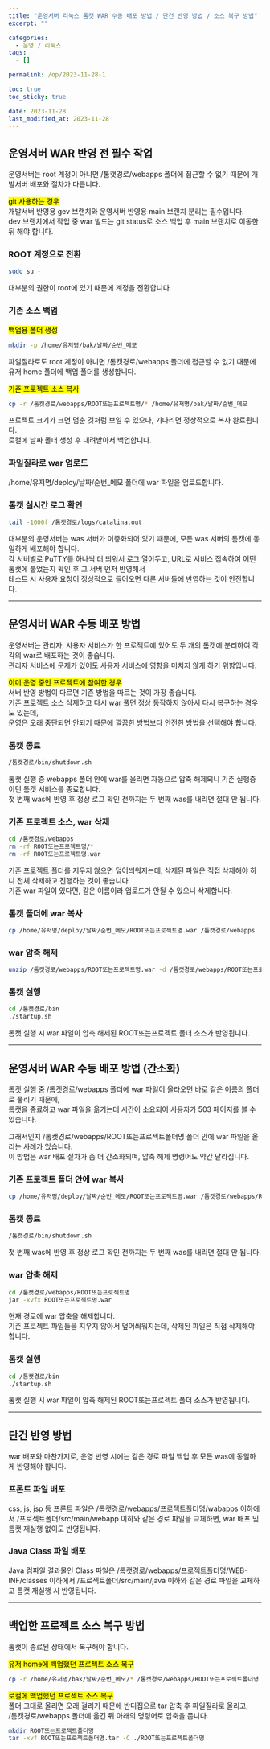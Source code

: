 ```yaml
---
title: "운영서버 리눅스 톰캣 WAR 수동 배포 방법 / 단건 반영 방법 / 소스 복구 방법"
excerpt: ""

categories:
  - 운영 / 리눅스
tags:
  - []

permalink: /op/2023-11-28-1

toc: true
toc_sticky: true

date: 2023-11-28
last_modified_at: 2023-11-28
---
```


## 운영서버 WAR 반영 전 필수 작업

운영서버는 root 계정이 아니면 /톰캣경로/webapps 폴더에 접근할 수 없기 때문에 개발서버 배포와 절차가 다릅니다.

<mark>git 사용하는 경우</mark>  
개발서버 반영용 gev 브랜치와 운영서버 반영용 main 브랜치 분리는 필수입니다.  
dev 브랜치에서 작업 중 war 빌드는 git status로 소스 백업 후 main 브랜치로 이동한 뒤 해야 합니다.

### ROOT 계정으로 전환
```bash
sudo su -
```
대부분의 권한이 root에 있기 때문에 계정을 전환합니다.

### 기존 소스 백업
<mark>백업용 폴더 생성</mark>
```bash
mkdir -p /home/유저명/bak/날짜/순번_메모
```
파일질라로도 root 계정이 아니면 /톰캣경로/webapps 폴더에 접근할 수 없기 때문에 유저 home 폴더에 백업 폴더를 생성합니다.

<mark>기존 프로젝트 소스 복사</mark>
```bash
cp -r /톰캣경로/webapps/ROOT또는프로젝트명/* /home/유저명/bak/날짜/순번_메모
```
프로젝트 크기가 크면 멈춘 것처럼 보일 수 있으나, 기다리면 정상적으로 복사 완료됩니다.  
로컬에 날짜 폴더 생성 후 내려받아서 백업합니다.

### 파일질라로 war 업로드
/home/유저명/deploy/날짜/순번_메모 폴더에 war 파일을 업로드합니다.

### 톰캣 실시간 로그 확인
```bash
tail -1000f /톰캣경로/logs/catalina.out
```
대부분의 운영서버는 was 서버가 이중화되어 있기 때문에, 모든 was 서버의 톰캣에 동일하게 배포해야 합니다.  
각 서버별로 PuTTY를 하나씩 더 띄워서 로그 열어두고, URL로 서비스 접속하여 어떤 톰캣에 붙었는지 확인 후 그 서버 먼저 반영해서  
테스트 시 사용자 요청이 정상적으로 들어오면 다른 서버들에 반영하는 것이 안전합니다.

---

## 운영서버 WAR 수동 배포 방법

운영서버는 관리자, 사용자 서비스가 한 프로젝트에 있어도 두 개의 톰캣에 분리하여 각각의 war로 배포하는 것이 좋습니다.  
관리자 서비스에 문제가 있어도 사용자 서비스에 영향을 미치지 않게 하기 위함입니다.

<mark>이미 운영 중인 프로젝트에 참여한 경우</mark>  
서버 반영 방법이 다르면 기존 방법을 따르는 것이 가장 좋습니다.  
기존 프로젝트 소스 삭제하고 다시 war 풀면 정상 동작하지 않아서 다시 복구하는 경우도 있는데,  
운영은 오래 중단되면 안되기 때문에 깔끔한 방법보다 안전한 방법을 선택해야 합니다.

### 톰캣 종료
```bash
/톰캣경로/bin/shutdown.sh
```
톰캣 실행 중 webapps 폴더 안에 war를 올리면 자동으로 압축 해제되니 기존 실행중이던 톰캣 서비스를 종료합니다.  
첫 번째 was에 반영 후 정상 로그 확인 전까지는 두 번째 was를 내리면 절대 안 됩니다.

### 기존 프로젝트 소스, war 삭제
```bash
cd /톰캣경로/webapps
rm -rf ROOT또는프로젝트명/*
rm -rf ROOT또는프로젝트명.war
```
기존 프로젝트 폴더를 지우지 않으면 덮어씌워지는데, 삭제된 파일은 직접 삭제해야 하니 전체 삭제하고 진행하는 것이 좋습니다.  
기존 war 파일이 있다면, 같은 이름이라 업로드가 안될 수 있으니 삭제합니다.

### 톰캣 폴더에 war 복사
```bash
cp /home/유저명/deploy/날짜/순번_메모/ROOT또는프로젝트명.war /톰캣경로/webapps
```

### war 압축 해제
```bash
unzip /톰캣경로/webapps/ROOT또는프로젝트명.war -d /톰캣경로/webapps/ROOT또는프로젝트명
```

### 톰캣 실행
```bash
cd /톰캣경로/bin
./startup.sh
```
톰캣 실행 시 war 파일이 압축 해제된 ROOT또는프로젝트 폴더 소스가 반영됩니다.

---

## 운영서버 WAR 수동 배포 방법 (간소화)

톰캣 실행 중 /톰캣경로/webapps 폴더에 war 파일이 올라오면 바로 같은 이름의 폴더로 풀리기 때문에,  
톰캣을 종료하고 war 파일을 옮기는데 시간이 소요되어 사용자가 503 페이지를 볼 수 있습니다.

그래서인지 /톰캣경로/webapps/ROOT또는프로젝트폴더명 폴더 안에 war 파일을 올리는 사례가 있습니다.  
이 방법은 war 배포 절차가 좀 더 간소화되며, 압축 해제 명령어도 약간 달라집니다.

### 기존 프로젝트 폴더 안에 war 복사
```bash
cp /home/유저명/deploy/날짜/순번_메모/ROOT또는프로젝트명.war /톰캣경로/webapps/ROOT또는프로젝트명
```

### 톰캣 종료
```bash
/톰캣경로/bin/shutdown.sh
``` 
첫 번째 was에 반영 후 정상 로그 확인 전까지는 두 번째 was를 내리면 절대 안 됩니다.

### war 압축 해제
```bash
cd /톰캣경로/webapps/ROOT또는프로젝트명
jar -xvfx ROOT또는프로젝트명.war
```
현재 경로에 war 압축을 해제합니다.  
기존 프로젝트 파일들을 지우지 않아서 덮어씌워지는데, 삭제된 파일은 직접 삭제해야 합니다.

### 톰캣 실행
```bash
cd /톰캣경로/bin
./startup.sh
```
톰캣 실행 시 war 파일이 압축 해제된 ROOT또는프로젝트 폴더 소스가 반영됩니다.

---

## 단건 반영 방법

war 배포와 마찬가지로, 운영 반영 시에는 같은 경로 파일 백업 후 모든 was에 동일하게 반영해야 합니다.

### 프론트 파일 배포
css, js, jsp 등 프론트 파일은 /톰캣경로/webapps/프로젝트폴더명/wabapps 이하에서 /프로젝트폴더/src/main/webapp 이하와 같은 경로 파일을 교체하면, war 배포 및 톰캣 재실행 없이도 반영됩니다.

### Java Class 파일 배포
Java 컴파일 결과물인 Class 파일은 /톰캣경로/webapps/프로젝트폴더명/WEB-INF/classes 이하에서 /프로젝트폴더/src/main/java 이하와 같은 경로 파일을 교체하고 톰캣 재실행 시 반영됩니다.

---

## 백업한 프로젝트 소스 복구 방법

톰캣이 종료된 상태에서 복구해야 합니다.

<mark>유저 home에 백업했던 프로젝트 소스 복구</mark>
```bash
cp -r /home/유저명/bak/날짜/순번_메모/* /톰캣경로/webapps/ROOT또는프로젝트폴더명
```

<mark>로컬에 백업했던 프로젝트 소스 복구</mark>  
폴더 그대로 올리면 오래 걸리기 때문에 반디집으로 tar 압축 후 파일질라로 올리고,  
/톰캣경로/webapps 폴더에 옮긴 뒤 아래의 명령어로 압축을 풉니다.
```bash
mkdir ROOT또는프로젝트폴더명
tar -xvf ROOT또는프로젝트폴더명.tar -C ./ROOT또는프로젝트폴더명
```

